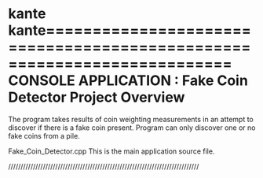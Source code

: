 kante
kante========================================================================
    CONSOLE APPLICATION : Fake Coin Detector Project Overview
========================================================================
The program takes results of coin weighting measurements in an attempt to discover if there is a fake coin present.
Program can only discover one or no fake coins from a pile.

Fake_Coin_Detector.cpp
    This is the main application source file. 

/////////////////////////////////////////////////////////////////////////////
